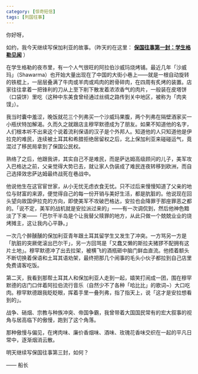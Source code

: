 ```yaml
---
category: [惊奇短信]
tags: [列国往事]
---
```


你好呀，

如约，我今天继续写保加利亚的故事。（昨天的在这里： [**保国往事第一封：学生格勒见闻**](2021-05-13-保国往事第一封：学生格勒见闻.md) ）

在学生格勒的夜市里，有一个人气很旺的阿拉伯沙威玛烧烤铺。最近几年「沙威玛」（Shawarma）也开始大量出现在了中国的大街小巷上——就是一根自动旋转的铁棍上，一层层叠满了牛肉或羊肉或鸡肉的跗骨碎肉，在四周有炙烤的装置。店家往往拿着一把锋利的刀从上至下削下散发着浓浓香气的肉片，一般装在皮塔饼（口袋饼）里吃（这种中东美食曾经通过丝绸之路传到关中地区，被称为「肉夹馍」）。

我当时囊中羞涩，晚饭就花三个列弗买一个沙威玛果腹，两个列弗在隔壁酒家买一小瓶伏特加解渴。久而久之就跟店主穆罕默德成为了朋友。如果不知道他的名字，人们根本听不出来这个说着流利保语的汉子是个外邦人。知道他的人只知道他是伊拉克的难民，连续被土耳其和希腊拒绝居留权之后，北上保加利亚来碰碰运气，竟混过了移民局拿到了保国公民权。

熟络了之后，他跟我讲，其实自己不是难民，而是萨达姆高级顾问的儿子，美军攻入巴格达之前，父亲觉得大势已去，就让家人伪装成了难民连夜转移到欧洲，而自己选择效忠萨达姆最终战死在巷战中。

他说他生在这官宦世家，从小无忧无虑衣食无忧。只不过后来慢慢知道了父亲的地位与财富的来源，便觉得自己的每一份开销与美好生活，都是肮脏的。他说现在回头望向故国伊拉克的方向，即使美军不攻破巴格达，安拉也会降罪于那座罪恶之都的。「说不定，美军的战机就是安拉派过来的」——有一次调侃到，然后他神色黯淡了下来——「巴尔干半岛是个让我替父赎罪的地方，从此只做一个兢兢业业的烧烤摊主，这让我内心平静。」

一次几个醉醺醺的保加利亚青年跟土耳其留学生又发生了冲突。一方骂另一方是「肮脏的突厥佬滚出巴尔干」，另一方回骂是「又蠢又懒的斯拉夫猪猡不配拥有这片土地」。穆罕默德冲了出去拉架，被横飞的酒瓶砸中脑门鲜血直流。他捂着额头不断切换着保语和土耳其语劝架，最终把那几个闹事的毛头小伙子都拉到自己店里免费请客吃饭。

第二天，我看到那帮土耳其人和保加利亚人走到一起，嬉笑打闹成一团，围在穆罕默德的店门口伴着阿拉伯流行音乐（自然少不了各种「哈比比」的歌词~）大口吃肉。穆罕默德跟我眨眨眼，挥着手里一叠列弗，指了指天上，说「这才是安拉想看到的」。

战争、硝烟、宗教与种族冲突、帝国争霸，我曾带着大国国民常有的宏大叙事的视角与居高临下的傲慢，跑到了这个角落。

那种傲慢与偏见，在烤肉味、廉价香烟味、酒味、玫瑰花香味交织在一起的平凡日常中，逐渐烟消云散。

明天继续写保国往事第三封，如何？

—— 船长